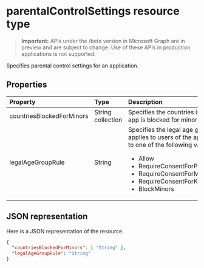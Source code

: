 # parentalControlSettings resource type

> **Important:** APIs under the /beta version in Microsoft Graph are in preview and are subject to change. Use of these APIs in production applications is not supported.

Specifies parental control settings for an application.

## Properties

| Property | Type | Description |
|:---------------|:--------|:----------|
|countriesBlockedForMinors|String collection| Specifies the countries in which the app is blocked for minors. |
|legalAgeGroupRule| String | Specifies the legal age group rule that applies to users of the app. Can be set to one of the following values: <ul><li>Allow</li><li>RequireConsentForPrivacyServices</li><li>RequireConsentForMinors</li><li>RequireConsentForKids</li><li>BlockMinors</li></ul> |

## JSON representation
Here is a JSON representation of the resource.

```json
{
  "countriesBlockedForMinors": [ "String" ],
  "legalAgeGroupRule": "String"
}

```